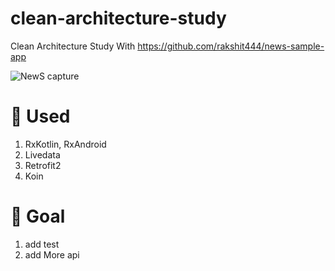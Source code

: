 # clean-architecture-study
Clean Architecture Study With https://github.com/rakshit444/news-sample-app

![NewS capture](https://user-images.githubusercontent.com/33992757/86511912-5616c400-be38-11ea-8159-cd6a0bc77b5f.PNG)

# 🌟 Used
1. RxKotlin, RxAndroid
2. Livedata
3. Retrofit2
4. Koin

# 🚀 Goal
1. add test
2. add More api
